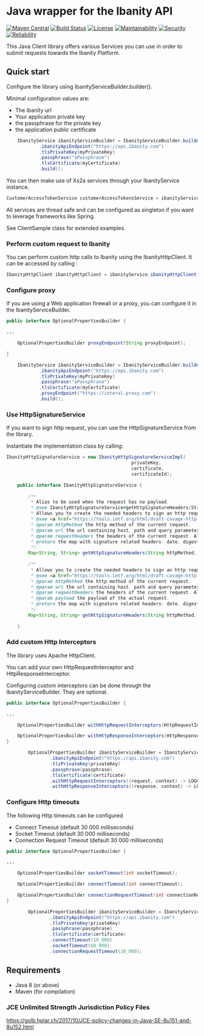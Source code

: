 # Java wrapper for the Ibanity API

[![Maven Central](https://img.shields.io/maven-central/v/com.ibanity.apis/ibanity-java.svg)](https://search.maven.org/artifact/com.ibanity.apis/ibanity-java)
[![Build Status](https://github.com/ibanity/ibanity-java/workflows/Build/badge.svg?branch=master)](https://github.com/ibanity/ibanity-java/actions?query=workflow%3ABuild)
[![License](https://img.shields.io/cocoapods/l/AFNetworking.svg)](https://github.com/ibanity/ibanity-java/blob/master/LICENSE)
[![Maintainability](https://sonarcloud.io/api/project_badges/measure?project=com.ibanity.apis:ibanity-java&metric=sqale_rating)](https://sonarcloud.io/component_measures?id=com.ibanity.apis:ibanity-java&metric=sqale_rating)
[![Security](https://sonarcloud.io/api/project_badges/measure?project=com.ibanity.apis:ibanity-java&metric=security_rating)](https://sonarcloud.io/component_measures?id=com.ibanity.apis:ibanity-java&metric=security_rating)
[![Reliability](https://sonarcloud.io/api/project_badges/measure?project=com.ibanity.apis:ibanity-java&metric=reliability_rating)](https://sonarcloud.io/component_measures?id=com.ibanity.apis:ibanity-java&metric=vulnerabilities)



This Java Client library offers various Services you can use in order to submit requests towards the Ibanity Platform.


## Quick start

Configure the library using IbanityServiceBuilder.builder().

Minimal configuration values are:

* The ibanity url
* Your application private key
* the passphrase for the private key
* the application public certificate

```java
    IbanityService ibanityServiceBuilder = IbanityServiceBuilder.builder()
            .ibanityApiEndpoint("https://api.ibanity.com")
            .tlsPrivateKey(myPrivateKey)
            .passphrase("aPassphrase")
            .tlsCertificate(myCertificate)
            .build();
```

You can then make use of Xs2a services through your IbanityService instance.

```java
CustomerAccessTokenService customerAccessTokensService = ibanityService.xs2aService().customerAccessTokensService();
```
All services are thread safe and can be configured as singleton if you want to leverage frameworks like Spring.

See ClientSample class for extended examples.

### Perform custom request to Ibanity
You can perform custom http calls to Ibanity using the IbanityHttpClient.
It can be accessed by calling :

```java
IbanityHttpClient ibanityHttpClient = ibanityService.ibanityHttpClient();
```

### Configure proxy
If you are  using a Web application firewall or a proxy, you can configure it in the IbanityServiceBuilder.

```java
public interface OptionalPropertiesBuilder {

...

    OptionalPropertiesBuilder proxyEndpoint(String proxyEndpoint);

}
```

```java
    IbanityService ibanityServiceBuilder = IbanityServiceBuilder.builder()
            .ibanityApiEndpoint("https://api.ibanity.com")
            .tlsPrivateKey(myPrivateKey)
            .passphrase("aPassphrase")
            .tlsCertificate(myCertificate)
            .proxyEndpoint("https://interal.proxy.com")
            .build();
```


### Use HttpSignatureService
If you want to sign http request, you can use the HttpSignatureService from the library.

Instantiate the implementation class by calling:

```java
IbanityHttpSignatureService = new IbanityHttpSignatureServiceImpl(
                                              privateKey,
                                              certificate,
                                              certificateId);
```

```java
    public interface IbanityHttpSignatureService {
    
        /**
         * Alias to be used when the request has no payload.
         * @see IbanityHttpSignatureService#getHttpSignatureHeaders(String, URL, Map, String)
         * Allows you to create the needed headers to sign an http request following draft http signature
         * @see <a href="https://tools.ietf.org/html/draft-cavage-http-signatures-09">https://tools.ietf.org/html/draft-cavage-http-signatures-09</a>
         * @param httpMethod the http method of the current request.
         * @param url the url containing host, path and query parameters.
         * @param requestHeaders the headers of the current request. All ibanity-* headers will included in the signature.
         * @return the map with signature related headers: date, digest and signature headers.
         */
        Map<String, String> getHttpSignatureHeaders(String httpMethod, URL url, Map<String, String> requestHeaders);
    
        /**
         * Allows you to create the needed headers to sign an http request following draft http signature
         * @see <a href="https://tools.ietf.org/html/draft-cavage-http-signatures-09">https://tools.ietf.org/html/draft-cavage-http-signatures-09</a>
         * @param httpMethod the http method of the current request.
         * @param url the url containing host, path and query parameters.
         * @param requestHeaders the headers of the current request. All ibanity-* headers will included in the signature.
         * @param payload the payload of the actual request.
         * @return the map with signature related headers: date, digest and signature headers.
         */
        Map<String, String> getHttpSignatureHeaders(String httpMethod, URL url, Map<String, String> requestHeaders, String payload);
    
    }

```


### Add custom Http Interceptors
The library uses Apache HttpClient. 

You can add your own HttpRequestInterceptor and HttpResponseInterceptor.

Configuring custom interceptors can be done through the IbanityServiceBuilder. They are optional.

```java
public interface OptionalPropertiesBuilder {

...

    OptionalPropertiesBuilder withHttpRequestInterceptors(HttpRequestInterceptor... httpRequestInterceptor);

    OptionalPropertiesBuilder withHttpResponseInterceptors(HttpResponseInterceptor... httpResponseInterceptor);
}
```

```java
        OptionalPropertiesBuilder ibanityServiceBuilder = IbanityServiceBuilder.builder()
                .ibanityApiEndpoint("https://api.ibanity.com")
                .tlsPrivateKey(privateKey)
                .passphrase(passphrase)
                .tlsCertificate(certificate)
                .withHttpRequestInterceptors((request, context) -> LOGGER.info("This is a HttpRequestInterceptor"))
                .withHttpResponseInterceptors((response, context) -> LOGGER.info("This is a HttpResponseInterceptor"));
```



### Configure Http timeouts

The following Http timeouts can be configured

- Connect Timeout (default 30 000 milliseconds)
- Socket Timeout (default 30 000 milliseconds)
- Connection Request Timeout (default 30 000 milliseconds)

```java
public interface OptionalPropertiesBuilder {

...

    OptionalPropertiesBuilder socketTimeout(int socketTimeout);

    OptionalPropertiesBuilder connectTimeout(int connectTimeout);

    OptionalPropertiesBuilder connectionRequestTimeout(int connectionRequestTimeout);
}
```

```java
        OptionalPropertiesBuilder ibanityServiceBuilder = IbanityServiceBuilder.builder()
                .ibanityApiEndpoint("https://api.ibanity.com")
                .tlsPrivateKey(privateKey)
                .passphrase(passphrase)
                .tlsCertificate(certificate)
                .connectTimeout(10_000)
                .socketTimeout(60_000)
                .connectionRequestTimeout(10_000);
```

## Requirements
* Java 8 (or above)
* Maven (for compilation)

### JCE Unlimited Strength Jurisdiction Policy Files

https://golb.hplar.ch/2017/10/JCE-policy-changes-in-Java-SE-8u151-and-8u152.html
